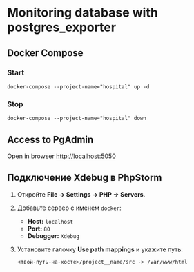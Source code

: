 # Monitoring database with postgres_exporter

## Docker Compose
### Start
```shell
docker-compose --project-name="hospital" up -d
```

### Stop
```shell
docker-compose --project-name="hospital" down
```

## Access to PgAdmin
Open in browser [http://localhost:5050](http://localhost:5050)

## Подключение Xdebug в PhpStorm

1. Откройте **File -> Settings -> PHP -> Servers**.
2. Добавьте сервер с именем `docker`:
    - **Host:** `localhost`
    - **Port:** `80`
    - **Debugger:** `Xdebug`
3. Установите галочку **Use path mappings** и укажите путь:

   ```
   <твой-путь-на-хосте>/project__name/src -> /var/www/html
   ```



